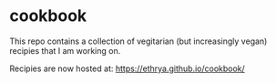 # cookbook

This repo contains a collection of vegitarian (but increasingly vegan) recipies that I am working on.

Recipies are now hosted at: https://ethrya.github.io/cookbook/

